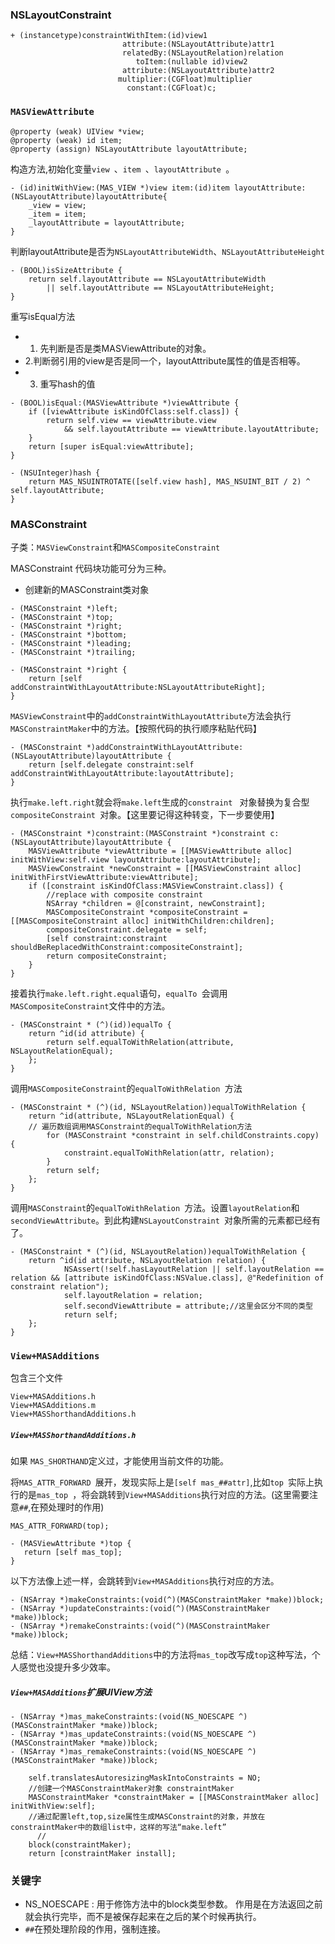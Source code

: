 
###  NSLayoutConstraint

```
+ (instancetype)constraintWithItem:(id)view1
                         attribute:(NSLayoutAttribute)attr1
                         relatedBy:(NSLayoutRelation)relation
                            toItem:(nullable id)view2
                         attribute:(NSLayoutAttribute)attr2
                        multiplier:(CGFloat)multiplier
                          constant:(CGFloat)c;
```


### `MASViewAttribute`

```
@property (weak) UIView *view;
@property (weak) id item;
@property (assign) NSLayoutAttribute layoutAttribute;

```

构造方法,初始化变量`view `、`item `、`layoutAttribute `。

```
- (id)initWithView:(MAS_VIEW *)view item:(id)item layoutAttribute:(NSLayoutAttribute)layoutAttribute{
    _view = view;
    _item = item;
    _layoutAttribute = layoutAttribute;
}
```

判断layoutAttribute是否为`NSLayoutAttributeWidth`、`NSLayoutAttributeHeight`

```
- (BOOL)isSizeAttribute {
    return self.layoutAttribute == NSLayoutAttributeWidth
        || self.layoutAttribute == NSLayoutAttributeHeight;
}

```

重写isEqual方法<br>


*  1. 先判断是否是类MASViewAttribute的对象。
*  2.判断弱引用的view是否是同一个，layoutAttribute属性的值是否相等。
*  3. 重写hash的值

```
- (BOOL)isEqual:(MASViewAttribute *)viewAttribute {
    if ([viewAttribute isKindOfClass:self.class]) {
        return self.view == viewAttribute.view
            && self.layoutAttribute == viewAttribute.layoutAttribute;
    }
    return [super isEqual:viewAttribute];
}

- (NSUInteger)hash {
    return MAS_NSUINTROTATE([self.view hash], MAS_NSUINT_BIT / 2) ^ self.layoutAttribute;
}

```


### MASConstraint

子类：`MASViewConstraint`和`MASCompositeConstraint`


MASConstraint 代码块功能可分为三种。

* 创建新的MASConstraint类对象

```
- (MASConstraint *)left;
- (MASConstraint *)top;
- (MASConstraint *)right;
- (MASConstraint *)bottom;
- (MASConstraint *)leading;
- (MASConstraint *)trailing;
```
```
- (MASConstraint *)right {
    return [self addConstraintWithLayoutAttribute:NSLayoutAttributeRight];
}
```
`MASViewConstraint`中的`addConstraintWithLayoutAttribute`方法会执行`MASConstraintMaker`中的方法。【按照代码的执行顺序粘贴代码】

```
- (MASConstraint *)addConstraintWithLayoutAttribute:(NSLayoutAttribute)layoutAttribute {
    return [self.delegate constraint:self addConstraintWithLayoutAttribute:layoutAttribute];
}

```

执行`make.left.right`就会将`make.left`生成的`constraint ` 对象替换为复合型`compositeConstraint `对象。【这里要记得这种转变，下一步要使用】

```
- (MASConstraint *)constraint:(MASConstraint *)constraint c:(NSLayoutAttribute)layoutAttribute {
    MASViewAttribute *viewAttribute = [[MASViewAttribute alloc] initWithView:self.view layoutAttribute:layoutAttribute];
    MASViewConstraint *newConstraint = [[MASViewConstraint alloc] initWithFirstViewAttribute:viewAttribute];
    if ([constraint isKindOfClass:MASViewConstraint.class]) {
        //replace with composite constraint
        NSArray *children = @[constraint, newConstraint];
        MASCompositeConstraint *compositeConstraint = [[MASCompositeConstraint alloc] initWithChildren:children];
        compositeConstraint.delegate = self;
        [self constraint:constraint shouldBeReplacedWithConstraint:compositeConstraint];
        return compositeConstraint;
    }
}
```

接着执行`make.left.right.equal`语句，`equalTo `会调用`MASCompositeConstraint`文件中的方法。

```
- (MASConstraint * (^)(id))equalTo {
    return ^id(id attribute) {
        return self.equalToWithRelation(attribute, NSLayoutRelationEqual);
    };
}
```

调用`MASCompositeConstraint`的`equalToWithRelation `方法

```
- (MASConstraint * (^)(id, NSLayoutRelation))equalToWithRelation {
    return ^id(attribute, NSLayoutRelationEqual) {
    // 遍历数组调用MASConstraint的equalToWithRelation方法
        for (MASConstraint *constraint in self.childConstraints.copy) {
            constraint.equalToWithRelation(attr, relation);
        }
        return self;
    };
}

```

调用`MASConstraint`的`equalToWithRelation `方法。设置`layoutRelation`和`secondViewAttribute`。到此构建`NSLayoutConstraint `对象所需的元素都已经有了。

```
- (MASConstraint * (^)(id, NSLayoutRelation))equalToWithRelation {
    return ^id(id attribute, NSLayoutRelation relation) {
            NSAssert(!self.hasLayoutRelation || self.layoutRelation == relation && [attribute isKindOfClass:NSValue.class], @"Redefinition of constraint relation");
            self.layoutRelation = relation;
            self.secondViewAttribute = attribute;//这里会区分不同的类型
            return self;
    };
}
```


###  `View+MASAdditions`

包含三个文件

```
View+MASAdditions.h
View+MASAdditions.m
View+MASShorthandAdditions.h

```

#####  `View+MASShorthandAdditions.h`

如果 `MAS_SHORTHAND`定义过，才能使用当前文件的功能。

将`MAS_ATTR_FORWARD `展开，发现实际上是`[self mas_##attr]`,比如`top `实际上执行的是`mas_top `，将会跳转到`View+MASAdditions`执行对应的方法。(这里需要注意`##`,在预处理时的作用)

```
MAS_ATTR_FORWARD(top);
```

```
- (MASViewAttribute *)top {    
   return [self mas_top];  
}
```

以下方法像上述一样，会跳转到`View+MASAdditions`执行对应的方法。

```
- (NSArray *)makeConstraints:(void(^)(MASConstraintMaker *make))block;
- (NSArray *)updateConstraints:(void(^)(MASConstraintMaker *make))block;
- (NSArray *)remakeConstraints:(void(^)(MASConstraintMaker *make))block;
```


总结：`View+MASShorthandAdditions`中的方法将`mas_top`改写成`top`这种写法，个人感觉也没提升多少效率。

#####  `View+MASAdditions`扩展UIView方法

```
- (NSArray *)mas_makeConstraints:(void(NS_NOESCAPE ^)(MASConstraintMaker *make))block;
- (NSArray *)mas_updateConstraints:(void(NS_NOESCAPE ^)(MASConstraintMaker *make))block;
- (NSArray *)mas_remakeConstraints:(void(NS_NOESCAPE ^)(MASConstraintMaker *make))block;

```

```
    self.translatesAutoresizingMaskIntoConstraints = NO;
    //创建一个MASConstraintMaker对象 constraintMaker
    MASConstraintMaker *constraintMaker = [[MASConstraintMaker alloc] initWithView:self];
    //通过配置left,top,size属性生成MASConstraint的对象，并放在constraintMaker中的数组list中，这样的写法“make.left”
      // 
    block(constraintMaker);
    return [constraintMaker install];
```

###  关键字

*  NS_NOESCAPE : 用于修饰方法中的block类型参数。 作用是在方法返回之前就会执行完毕，而不是被保存起来在之后的某个时候再执行。
*  `##`在预处理阶段的作用，强制连接。